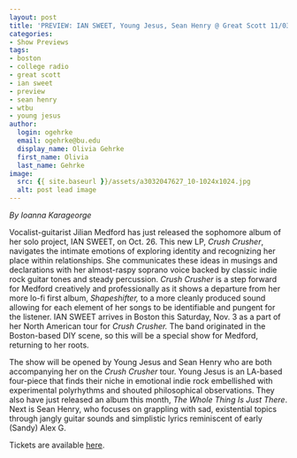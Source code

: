 ```yaml
---
layout: post
title: 'PREVIEW: IAN SWEET, Young Jesus, Sean Henry @ Great Scott 11/03'
categories:
- Show Previews
tags:
- boston
- college radio
- great scott
- ian sweet
- preview
- sean henry
- wtbu
- young jesus
author:
  login: ogehrke
  email: ogehrke@bu.edu
  display_name: Olivia Gehrke
  first_name: Olivia
  last_name: Gehrke
image:
  src: {{ site.baseurl }}/assets/a3032047627_10-1024x1024.jpg
  alt: post lead image
---
```


_By Ioanna Karageorge_

Vocalist-guitarist Jilian Medford has just released the sophomore album of her solo project, IAN SWEET, on Oct. 26. This new LP, _Crush Crusher_, navigates the intimate emotions of exploring identity and recognizing her place within relationships. She communicates these ideas in musings and declarations with her almost-raspy soprano voice backed by classic indie rock guitar tones and steady percussion. _Crush Crusher_ is a step forward for Medford creatively and professionally as it shows a departure from her more lo-fi first album, _Shapeshifter,_ to a more cleanly produced sound allowing for each element of her songs to be identifiable and pungent for the listener. IAN SWEET arrives in Boston this Saturday, Nov. 3 as a part of her North American tour for _Crush Crusher._ The band originated in the Boston-based DIY scene, so this will be a special show for Medford, returning to her roots.

The show will be opened by Young Jesus and Sean Henry who are both accompanying her on the _Crush Crusher_ tour. Young Jesus is an LA-based four-piece that finds their niche in emotional indie rock embellished with experimental polyrhythms and shouted philosophical observations. They also have just released an album this month, _The Whole Thing Is Just There_. Next is Sean Henry, who focuses on grappling with sad, existential topics through jangly guitar sounds and simplistic lyrics reminiscent of early (Sandy) Alex G.

Tickets are available [here](https://www.axs.com/events/360337/ian-sweet-tickets?skin=greatscott).